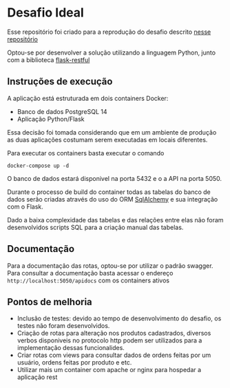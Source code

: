 # Desafio Ideal

Esse repositório foi criado para a reprodução do desafio descrito [nesse repositório](https://github.com/idealctvm-administrator/backend-challenge-node)

Optou-se por desenvolver a solução utilizando a linguagem Python, junto com a biblioteca [flask-restful](https://flask-restful.readthedocs.io/en/latest/)

## Instruções de execução

A aplicação está estruturada em dois containers Docker:

- Banco de dados PostgreSQL 14
- Aplicação Python/Flask

Essa decisão foi tomada considerando que em um ambiente de produção as duas aplicações costumam serem executadas em locais diferentes.

Para executar os containers basta executar o comando 

``docker-compose up -d``

O banco de dados estará disponivel na porta 5432 e o a API na porta 5050.

Durante o processo de build do container todas as tabelas do banco de dados serão criadas através do uso do ORM [SqlAlchemy](https://www.sqlalchemy.org/) e sua integração com o Flask. 

Dado a baixa complexidade das tabelas e das relações entre elas não foram desenvolvidos scripts SQL para a criação manual das tabelas.

## Documentação

Para a documentação das rotas, optou-se por utilizar o padrão swagger. Para consultar a documentação basta acessar o endereço ``http://localhost:5050/apidocs`` com os containers ativos

## Pontos de melhoria

- Inclusão de testes: devido ao tempo de desenvolvimento do desafio, os testes não foram desenvolvidos.
- Criação de rotas para alteração nos produtos cadastrados, diversos verbos disponiveis no protocolo http podem ser utilizados para a implementação dessas funcionalides.
- Criar rotas com views para consultar dados de ordens feitas por um usuário, ordens feitas por produto e etc.
- Utilizar mais um container com apache or nginx para hospedar a aplicação rest
